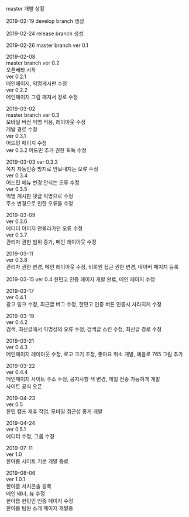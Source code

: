 master 개발 상황

2019-02-19
develop branch 생성

2019-02-24
release branch 생성

2019-02-26
master branch ver 0.1

2019-02-08  
master branch ver 0.2  
오픈베타 시작  
ver 0.2.1  
메인페이지, 익명게시판 수정  
ver 0.2.2  
메인페이지 그림 깨져서 경로 수정  

2019-03-02  
master branch ver 0.3  
모바일 버전 익명 적용, 레이아웃 수정  
개발 경로 수정  
ver 0.3.1  
어드민 페이지 수정  
ver 0.3.2
어드민 추가 권한 획득 수정 

2019-03-03 
ver 0.3.3  
쪽지 자동인증 방지로 안보내지는 오류 수정  
ver 0.3.4  
어드민 메뉴 변경 안되는 오류 수정  
ver 0.3.5  
익명 게시판 댓글 익명으로 수정  
주소 변경으로 인한 오류들 수정  

2019-03-09  
ver 0.3.6  
에디터 이미지 안올라가던 오류 수정  
ver 0.3.7  
관리자 권한 범위 증가, 메인 레이아웃 수정  

2019-03-11  
ver 0.3.8  
관리자 권한 변경, 메인 레이아웃 수정, 비회원 접근 권한 변경, 네이버 페이지 등록  

2019-03-15
ver 0.4
한민고 인증 페이지 개발 완료, 메인 페이지 수정

2019-03-17  
ver 0.4.1  
광고 링크 수정, 최근글 버그 수정, 한민고 인증 버튼 인증시 사라지게 수정  

2019-03-19  
ver 0.4.2  
검색, 최신글에서 익명성의 오류 수정, 검색글 스킨 수정, 최신글 경로 수정  

2019-03-21  
ver 0.4.3  
메인페이지 레이아웃 수정, 로고 크기 조정, 좋아요 취소 개발, 혜음로 765 그림 추가  

2019-03-22  
ver 0.4.4  
메인페이지 사이트 주소 수정, 공지사항 색 변경, 메일 전송 가능하게 개발  
사이트 공식 오픈  

2019-04-23  
ver 0.5  
한민 캠프 제휴 작업, 모바일 접근성 좋게 개발  

2019-04-24  
ver 0.5.1  
에디터 수정, 그룹 수정  

2019-07-11  
ver 1.0  
한아름 사이트 기본 개발 종료  

2019-08-06  
ver 1.0.1  
한아름 서치콘솔 등록  
메인 배너, 뷰 수정  
한아름 한민인 인증 페이지 수정  
한아름 팀원 소개 페이지 개발중  